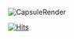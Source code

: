 ![CapsuleRender](https://capsule-render.vercel.app/api?type=venom&height=250&color=E6E6FA&text=Hi,%20I'm%20JI%20YUN%&fontColor=2C2C2C)

[![Hits](https://hits.seeyoufarm.com/api/count/incr/badge.svg?url=https%3A%2F%2Fgithub.com%2FKoreanpaper%2Fhit-counter&count_bg=%23E5B7F7&title_bg=%23AD86E5&icon=reverbnation.svg&icon_color=%23FFFEFE&title=&edge_flat=true)](https://hits.seeyoufarm.com)
